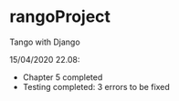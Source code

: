 # rangoProject
Tango with Django


15/04/2020 22.08:
- Chapter 5 completed
- Testing completed: 3 errors to be fixed
